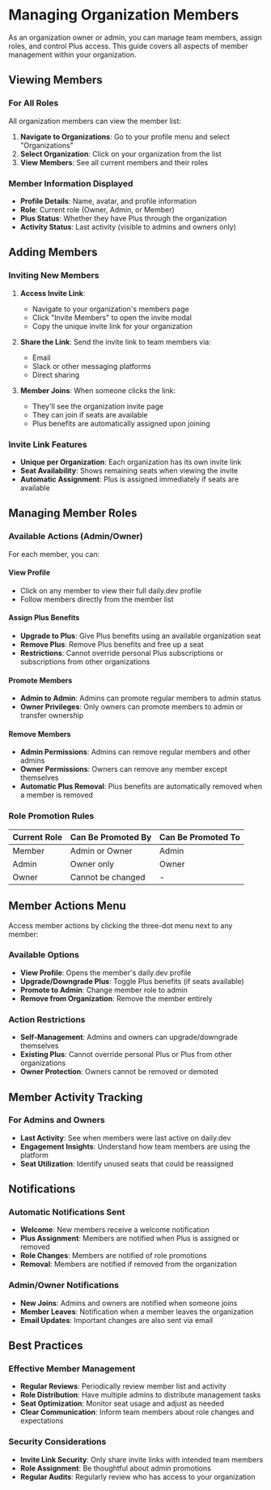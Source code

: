 # Managing Organization Members

As an organization owner or admin, you can manage team members, assign roles, and control Plus access. This guide covers all aspects of member management within your organization.

## Viewing Members

### For All Roles
All organization members can view the member list:

1. **Navigate to Organizations**: Go to your profile menu and select "Organizations"
2. **Select Organization**: Click on your organization from the list
3. **View Members**: See all current members and their roles

### Member Information Displayed
- **Profile Details**: Name, avatar, and profile information
- **Role**: Current role (Owner, Admin, or Member)
- **Plus Status**: Whether they have Plus through the organization
- **Activity Status**: Last activity (visible to admins and owners only)

## Adding Members

### Inviting New Members

1. **Access Invite Link**: 
   - Navigate to your organization's members page
   - Click "Invite Members" to open the invite modal
   - Copy the unique invite link for your organization

2. **Share the Link**: Send the invite link to team members via:
   - Email
   - Slack or other messaging platforms
   - Direct sharing

3. **Member Joins**: When someone clicks the link:
   - They'll see the organization invite page
   - They can join if seats are available
   - Plus benefits are automatically assigned upon joining

### Invite Link Features
- **Unique per Organization**: Each organization has its own invite link
- **Seat Availability**: Shows remaining seats when viewing the invite
- **Automatic Assignment**: Plus is assigned immediately if seats are available

## Managing Member Roles

### Available Actions (Admin/Owner)

For each member, you can:

#### View Profile
- Click on any member to view their full daily.dev profile
- Follow members directly from the member list

#### Assign Plus Benefits
- **Upgrade to Plus**: Give Plus benefits using an available organization seat
- **Remove Plus**: Remove Plus benefits and free up a seat
- **Restrictions**: Cannot override personal Plus subscriptions or subscriptions from other organizations

#### Promote Members
- **Admin to Admin**: Admins can promote regular members to admin status
- **Owner Privileges**: Only owners can promote members to admin or transfer ownership

#### Remove Members
- **Admin Permissions**: Admins can remove regular members and other admins
- **Owner Permissions**: Owners can remove any member except themselves
- **Automatic Plus Removal**: Plus benefits are automatically removed when a member is removed

### Role Promotion Rules

| Current Role | Can Be Promoted By | Can Be Promoted To |
|--------------|-------------------|-------------------|
| Member | Admin or Owner | Admin |
| Admin | Owner only | Owner |
| Owner | Cannot be changed | - |

## Member Actions Menu

Access member actions by clicking the three-dot menu next to any member:

### Available Options
- **View Profile**: Opens the member's daily.dev profile
- **Upgrade/Downgrade Plus**: Toggle Plus benefits (if seats available)
- **Promote to Admin**: Change member role to admin
- **Remove from Organization**: Remove the member entirely

### Action Restrictions
- **Self-Management**: Admins and owners can upgrade/downgrade themselves
- **Existing Plus**: Cannot override personal Plus or Plus from other organizations
- **Owner Protection**: Owners cannot be removed or demoted

## Member Activity Tracking

### For Admins and Owners
- **Last Activity**: See when members were last active on daily.dev
- **Engagement Insights**: Understand how team members are using the platform
- **Seat Utilization**: Identify unused seats that could be reassigned

## Notifications

### Automatic Notifications Sent
- **Welcome**: New members receive a welcome notification
- **Plus Assignment**: Members are notified when Plus is assigned or removed
- **Role Changes**: Members are notified of role promotions
- **Removal**: Members are notified if removed from the organization

### Admin/Owner Notifications
- **New Joins**: Admins and owners are notified when someone joins
- **Member Leaves**: Notification when a member leaves the organization
- **Email Updates**: Important changes are also sent via email

## Best Practices

### Effective Member Management
- **Regular Reviews**: Periodically review member list and activity
- **Role Distribution**: Have multiple admins to distribute management tasks
- **Seat Optimization**: Monitor seat usage and adjust as needed
- **Clear Communication**: Inform team members about role changes and expectations

### Security Considerations
- **Invite Link Security**: Only share invite links with intended team members
- **Role Assignment**: Be thoughtful about admin promotions
- **Regular Audits**: Regularly review who has access to your organization